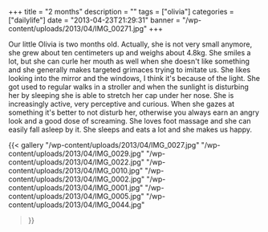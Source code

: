 +++
title = "2 months"
description = ""
tags = ["olivia"]
categories = ["dailylife"]
date = "2013-04-23T21:29:31"
banner = "/wp-content/uploads/2013/04/IMG_00271.jpg"
+++

Our little Olivia is two months old. Actually, she is not very small anymore, she grew about ten centimeters up and weighs about 4.8kg. She smiles a lot, but she can curle her
mouth as well when she doesn't like something and she generally makes targeted grimaces trying to
imitate us. She likes looking into the mirror and the windows, I think it's because of the light.
She got used to regular walks in a stroller and when the sunlight is disturbing her by sleeping she
is able to stretch her cap under her nose. She is increasingly active, very perceptive and curious.
When she gazes at something it's better to not disturb her, otherwise you always earn an angry look
and a good dose of screaming. She loves foot massage and she can easily fall asleep by it. She
sleeps and eats a lot and she makes us happy.

{{< gallery
    "/wp-content/uploads/2013/04/IMG_0027.jpg"
    "/wp-content/uploads/2013/04/IMG_0029.jpg"
    "/wp-content/uploads/2013/04/IMG_0022.jpg"
    "/wp-content/uploads/2013/04/IMG_0010.jpg"
    "/wp-content/uploads/2013/04/IMG_0002.jpg"
    "/wp-content/uploads/2013/04/IMG_0001.jpg"
    "/wp-content/uploads/2013/04/IMG_0005.jpg"
    "/wp-content/uploads/2013/04/IMG_0044.jpg"
>}}
